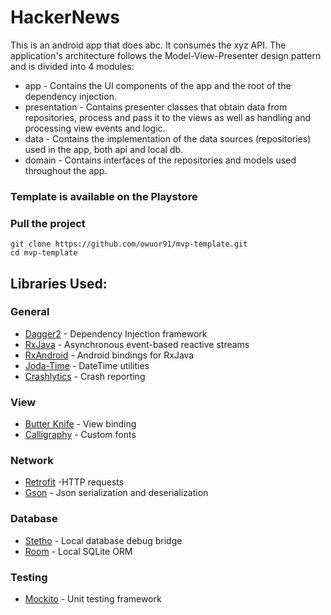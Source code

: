 # HackerNews

This is an android app that does abc. It consumes the xyz API. The application's
architecture follows the Model-View-Presenter design pattern and is divided into 4 modules:

 - app - Contains the UI components of the app and the root of the dependency injection.
 - presentation - Contains presenter classes that obtain data from repositories, process and pass it to the views
                  as well as handling and processing view events and logic.
 - data - Contains the implementation of the data sources (repositories) used in the app, both api and local db.
 - domain - Contains interfaces of the repositories and models used throughout the app.

### Template is available on the Playstore
<!-- images here <img src="https://raw.githubusercontent.com/owuor91/hackernews/master/images/story
.png"
width="260"> <img src="https://raw.githubusercontent.com/owuor91/hackernews/master/images/comment
.png" width="260"> <img src="https://raw.githubusercontent.com/owuor91/hackernews/master/images/user
.png" width="260"> -->

<!-- playstore link here <a href='https://play.google.com/store/apps/details?id=io.github.owuor91
.hackernews&pcampaignid=MKT-Other-global-all-co-prtnr-py-PartBadge-Mar2515-1' target='_blank'><img
alt='Get it on Google Play' src='https://play.google
.com/intl/en_us/badges/images/generic/en_badge_web_generic.png' width='360'/></a> -->

### Pull the project
    git clone https://github.com/owuor91/mvp-template.git
    cd mvp-template

## Libraries Used:
### General
 - [Dagger2](https://google.github.io/dagger/) - Dependency Injection framework
 - [RxJava](https://github.com/ReactiveX/RxJava) - Asynchronous event-based reactive streams
 - [RxAndroid](https://github.com/ReactiveX/RxAndroid) - Android bindings for RxJava
 - [Joda-Time](http://www.joda.org/joda-time/) - DateTime utilities
 - [Crashlytics](https://fabric.io/kits/android/crashlytics) - Crash reporting

### View
 - [Butter Knife](http://jakewharton.github.io/butterknife/) - View binding
 - [Calligraphy](https://github.com/chrisjenx/Calligraphy) - Custom fonts

### Network
 - [Retrofit](http://square.github.io/retrofit/) -HTTP requests
 - [Gson](https://github.com/square/retrofit/tree/master/retrofit-converters/gson) - Json serialization and deserialization

### Database
 - [Stetho](http://facebook.github.io/stetho/) - Local database debug bridge
 - [Room](https://developer.android.com/topic/libraries/architecture/room.html) - Local SQLite ORM

### Testing
 - [Mockito](http://site.mockito.org/) - Unit testing framework
